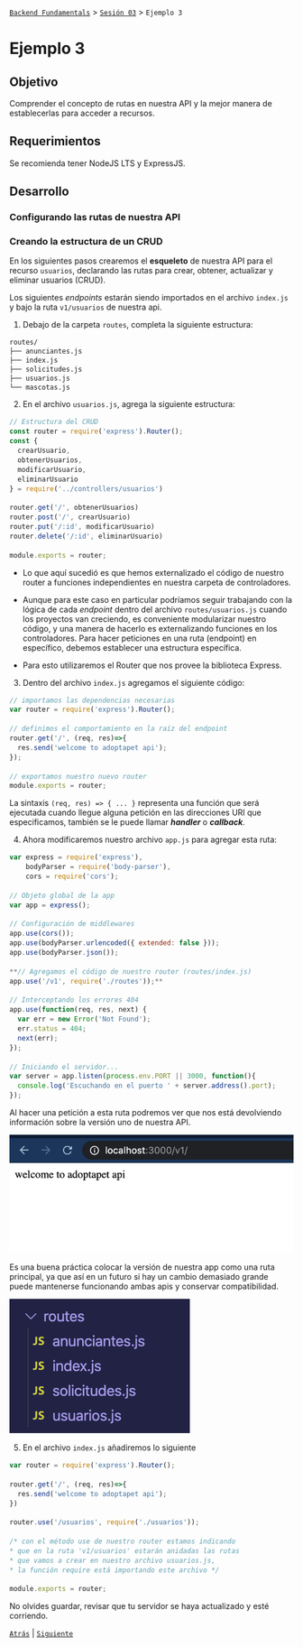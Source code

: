 [`Backend Fundamentals`](../../README.md) > [`Sesión 03`](../README.md) > `Ejemplo 3`

# Ejemplo 3

## Objetivo

Comprender el concepto de rutas en nuestra API y la mejor manera de establecerlas para acceder a recursos.

## Requerimientos

Se recomienda tener NodeJS LTS y ExpressJS.

## Desarrollo

### Configurando las rutas de nuestra API

### Creando la estructura de un CRUD

En los siguientes pasos crearemos el **esqueleto** de nuestra API para el recurso `usuarios`, declarando las rutas para crear, obtener, actualizar y eliminar usuarios (CRUD).

Los siguientes *endpoints* estarán siendo importados en el archivo `index.js` y bajo la ruta `v1/usuarios` de nuestra api.

1. Debajo de la carpeta `routes`, completa la siguiente estructura:

```
routes/
├── anunciantes.js
├── index.js
├── solicitudes.js
├── usuarios.js
└── mascotas.js
``` 


2. En el archivo `usuarios.js`, agrega la siguiente estructura:

```jsx
// Estructura del CRUD
const router = require('express').Router();
const {
  crearUsuario,
  obtenerUsuarios,
  modificarUsuario,
  eliminarUsuario
} = require('../controllers/usuarios')

router.get('/', obtenerUsuarios)
router.post('/', crearUsuario)
router.put('/:id', modificarUsuario)
router.delete('/:id', eliminarUsuario)

module.exports = router;
```

- Lo que aquí sucedió es que hemos externalizado el código de nuestro router a funciones independientes en nuestra carpeta de controladores.

- Aunque para este caso en particular podríamos seguir trabajando con la lógica de cada *endpoint* dentro del archivo `routes/usuarios.js` cuando los proyectos van creciendo, es conveniente modularizar nuestro código, y una manera de hacerlo es externalizando funciones en los controladores.
Para hacer peticiones en una ruta (endpoint) en específico, debemos establecer una estructura específica.

- Para esto utilizaremos el Router que nos provee la biblioteca Express.

3. Dentro del archivo `index.js` agregamos el siguiente código:

```jsx
// importamos las dependencias necesarias
var router = require('express').Router();

// definimos el comportamiento en la raíz del endpoint
router.get('/', (req, res)=>{
  res.send('welcome to adoptapet api');
});

// exportamos nuestro nuevo router
module.exports = router;
```
La sintaxis `(req, res) => { ... }` representa una función que será ejecutada cuando llegue alguna petición en las direcciones URI que especificamos, también se le puede llamar ***handler*** o ***callback***. 

4. Ahora modificaremos nuestro archivo `app.js` para agregar esta ruta:

```jsx
var express = require('express'),
    bodyParser = require('body-parser'),
    cors = require('cors');

// Objeto global de la app
var app = express();

// Configuración de middlewares
app.use(cors());
app.use(bodyParser.urlencoded({ extended: false }));
app.use(bodyParser.json());

**// Agregamos el código de nuestro router (routes/index.js)
app.use('/v1', require('./routes'));**

// Interceptando los errores 404
app.use(function(req, res, next) {
  var err = new Error('Not Found');
  err.status = 404;
  next(err);
});

// Iniciando el servidor...
var server = app.listen(process.env.PORT || 3000, function(){
  console.log('Escuchando en el puerto ' + server.address().port);
});
```

Al hacer una petición a esta ruta podremos ver que nos está devolviendo información sobre la versión uno de nuestra API.

![img/Screen_Shot_2020-05-28_at_18.59.55.png](img/Screen_Shot_2020-05-28_at_18.59.55.png)

Es una buena práctica colocar la versión de nuestra app como una ruta principal, ya que así en un futuro si hay un cambio demasiado grande puede mantenerse funcionando ambas apis y conservar compatibilidad.


![img/Screen_Shot_2020-06-03_at_22.41.30.png](img/Screen_Shot_2020-06-03_at_22.41.30.png)

5. En el archivo `index.js` añadiremos lo siguiente

```jsx
var router = require('express').Router();

router.get('/', (req, res)=>{
  res.send('welcome to adoptapet api');
})

router.use('/usuarios', require('./usuarios'));

/* con el método use de nuestro router estamos indicando 
* que en la ruta 'v1/usuarios' estarán anidadas las rutas 
* que vamos a crear en nuestro archivo usuarios.js,
* la función require está importando este archivo */

module.exports = router;
```

No olvides guardar, revisar que tu servidor se haya actualizado y esté corriendo.

[`Atrás`](../Reto-03) | [`Siguiente`](../README.md)
